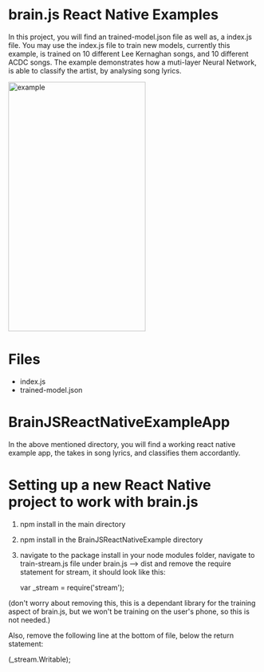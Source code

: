 ﻿# brain.js React Native Examples

In this project, you will find an trained-model.json file as well as, a index.js file. You may use the index.js file to train new models, currently this example, is trained on 10 different Lee Kernaghan songs, and 10 different ACDC songs. The example demonstrates how a muti-layer Neural Network, is able to classify the artist, by analysing song lyrics.

<img src="https://github.com/BrainJS/ReactNative/blob/master/example.png?raw=true" width="275" height="500" alt="example">

# Files

 - index.js
 - trained-model.json
 
# BrainJSReactNativeExampleApp

 In the above mentioned directory, you will find a working react native example app, the takes in song lyrics, and classifies them accordantly.

# Setting up a new React Native project to work with brain.js

 1. npm install in the main directory
 2. npm install in the BrainJSReactNativeExample directory
 3. navigate to the package install in your node modules folder, navigate to train-stream.js file under brain.js --> dist and remove the require statement for stream, it should look like this:

    var _stream = require('stream');
    
(don't worry about removing this, this is a dependant library for the training aspect of brain.js, but we won't be training on the user's phone, so this is not needed.)

Also, remove the following line at the bottom of file, below the return statement:

(_stream.Writable);


